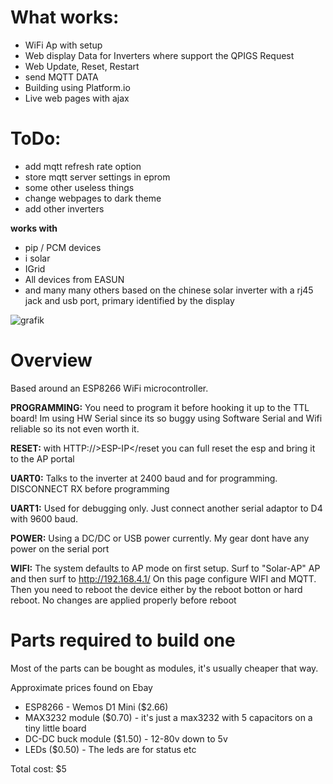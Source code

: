 # What works:
- WiFi Ap with setup
- Web display Data for Inverters where support the QPIGS Request
- Web Update, Reset, Restart
- send MQTT DATA
- Building using Platform.io
- Live web pages with ajax

# ToDo:
- add mqtt refresh rate option
- store mqtt server settings in eprom
- some other useless things
- change webpages to dark theme
- add other inverters

**works with**
- pip / PCM devices
- i solar 
- IGrid
- All devices from EASUN
- and many many others based on the chinese solar inverter with a rj45 jack and usb port, primary identified by the display

![grafik](https://user-images.githubusercontent.com/44615614/109850447-d05f4880-7c52-11eb-9f97-fcd9ce55c901.png)


# Overview
Based around an ESP8266 WiFi microcontroller.

**PROGRAMMING:** You need to program it before hooking it up to the TTL board! Im using HW Serial since its so buggy using Software Serial and Wifi reliable so its not even worth it.

**RESET:** with HTTP://>ESP-IP</reset you can full reset the esp and bring it to the AP portal

**UART0:** Talks to the inverter at 2400 baud and for programming. DISCONNECT RX before programming

**UART1:** Used for debugging only. Just connect another serial adaptor to D4 with 9600 baud.


**POWER:** Using a DC/DC or USB power currently. My gear dont have any power on the serial port

**WIFI:** The system defaults to AP mode on first setup. Surf to "Solar-AP" AP and then surf to http://192.168.4.1/ On this page configure WIFI and MQTT. Then you need to reboot the device either by the reboot botton or hard reboot. No changes are applied properly before reboot


# Parts required to build one

Most of the parts can be bought as modules, it's usually cheaper that way.

Approximate prices found on Ebay
- ESP8266 - Wemos D1 Mini ($2.66)
- MAX3232 module ($0.70) - it's just a max3232 with 5 capacitors on a tiny little board
- DC-DC buck module ($1.50) - 12-80v down to 5v
- LEDs ($0.50) - The leds are for status etc

Total cost: $5
